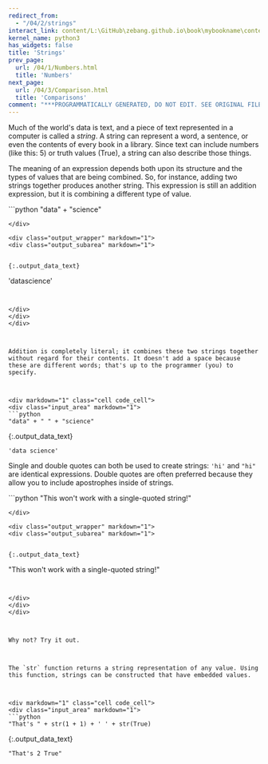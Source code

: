 ```yaml
---
redirect_from:
  - "/04/2/strings"
interact_link: content/L:\GitHub\zebang.github.io\book\mybookname\content\04/2/Strings.ipynb
kernel_name: python3
has_widgets: false
title: 'Strings'
prev_page:
  url: /04/1/Numbers.html
  title: 'Numbers'
next_page:
  url: /04/3/Comparison.html
  title: 'Comparisons'
comment: "***PROGRAMMATICALLY GENERATED, DO NOT EDIT. SEE ORIGINAL FILES IN /content***"
---
```



Much of the world's data is text, and a piece of text represented in a computer is called a *string*. A string can represent a word, a sentence, or even the contents of every book in a library. Since text can include numbers (like this: 5) or truth values (True), a string can also describe those things.

The meaning of an expression depends both upon its structure and the types of values that are being combined. So, for instance, adding two strings together produces another string. This expression is still an addition expression, but it is combining a different type of value.



<div markdown="1" class="cell code_cell">
<div class="input_area" markdown="1">
```python
"data" + "science"

```
</div>

<div class="output_wrapper" markdown="1">
<div class="output_subarea" markdown="1">


{:.output_data_text}
```
'datascience'
```


</div>
</div>
</div>



Addition is completely literal; it combines these two strings together without regard for their contents. It doesn't add a space because these are different words; that's up to the programmer (you) to specify.



<div markdown="1" class="cell code_cell">
<div class="input_area" markdown="1">
```python
"data" + " " + "science"

```
</div>

<div class="output_wrapper" markdown="1">
<div class="output_subarea" markdown="1">


{:.output_data_text}
```
'data science'
```


</div>
</div>
</div>



Single and double quotes can both be used to create strings: `'hi'` and `"hi"` are identical expressions. Double quotes are often preferred because they allow you to include apostrophes inside of strings.



<div markdown="1" class="cell code_cell">
<div class="input_area" markdown="1">
```python
"This won't work with a single-quoted string!"

```
</div>

<div class="output_wrapper" markdown="1">
<div class="output_subarea" markdown="1">


{:.output_data_text}
```
"This won't work with a single-quoted string!"
```


</div>
</div>
</div>



Why not? Try it out.



The `str` function returns a string representation of any value. Using this function, strings can be constructed that have embedded values.



<div markdown="1" class="cell code_cell">
<div class="input_area" markdown="1">
```python
"That's " + str(1 + 1) + ' ' + str(True)

```
</div>

<div class="output_wrapper" markdown="1">
<div class="output_subarea" markdown="1">


{:.output_data_text}
```
"That's 2 True"
```


</div>
</div>
</div>

